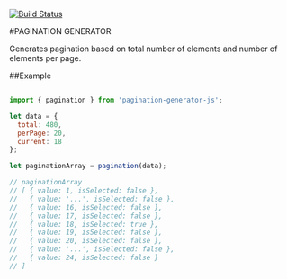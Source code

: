 [![Build Status](https://travis-ci.org/zarkoselak/pagination-generator-js.svg?branch=master)](https://travis-ci.org/zarkoselak/pagination-generator-js)

#PAGINATION GENERATOR

Generates pagination based on total number of elements and number of elements per page.


##Example

```javascript

import { pagination } from 'pagination-generator-js';

let data = {
  total: 480,
  perPage: 20,
  current: 18
};

let paginationArray = pagination(data);

// paginationArray
// [ { value: 1, isSelected: false },
//   { value: '...', isSelected: false },
//   { value: 16, isSelected: false },
//   { value: 17, isSelected: false },
//   { value: 18, isSelected: true },
//   { value: 19, isSelected: false },
//   { value: 20, isSelected: false },
//   { value: '...', isSelected: false },
//   { value: 24, isSelected: false }
// ]

```
